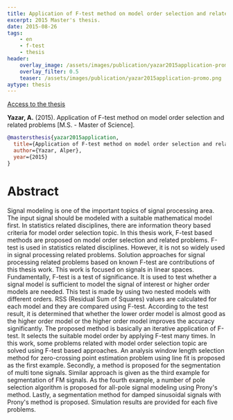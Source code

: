 ```yaml
---
title: Application of F-test method on model order selection and related problems
excerpt: 2015 Master's thesis.
date: 2015-08-26
tags:
    - en
    - f-test
    - thesis
header:
    overlay_image: /assets/images/publication/yazar2015application-promo.png
    overlay_filter: 0.5
    teaser: /assets/images/publication/yazar2015application-promo.png
aytype: thesis
---
```


[Access to the thesis](https://hdl.handle.net/11511/24893)

**Yazar, A.** (2015). Application of F-test method on model order selection and
related problems [M.S. - Master of Science].

```bibtex
@mastersthesis{yazar2015application,
  title={Application of F-test method on model order selection and related problems},
  author={Yazar, Alper},
  year={2015}
}
```

# Abstract

Signal modeling is one of the important topics of signal processing area. The
input signal should be modeled with a suitable mathematical model first. In
statistics related disciplines, there are information theory based criteria for
model order selection topic. In this thesis work, F-test based methods are
proposed on model order selection and related problems. F-test is used in
statistics related disciplines. However, it is not so widely used in signal
processing related problems. Solution approaches for signal processing related
problems based on known F-test are contributions of this thesis work. This work
is focused on signals in linear spaces. Fundamentally, F-test is a test of
significance. It is used to test whether a signal model is sufficient to model
the signal of interest or higher order models are needed. This test is made by
using two nested models with different orders. RSS (Residual Sum of Squares)
values are calculated for each model and they are compared using F-test.
According to the test result, it is determined that whether the lower order
model is almost good as the higher order model or the higher order model
improves the accuracy significantly. The proposed method is basically an
iterative application of F-test. It selects the suitable model order by applying
F-test many times. In this work, some problems related with model order
selection topic are solved using F-test based approaches. An analysis window
length selection method for zero-crossing point estimation problem using line
fit is proposed as the first example. Secondly, a method is proposed for the
segmentation of multi tone signals. Similar approach is given as the third
example for segmentation of FM signals. As the fourth example, a number of pole
selection algorithm is proposed for all-pole signal modeling using Prony's
method. Lastly, a segmentation method for damped sinusoidal signals with Prony's
method is proposed. Simulation results are provided for each five problems.
